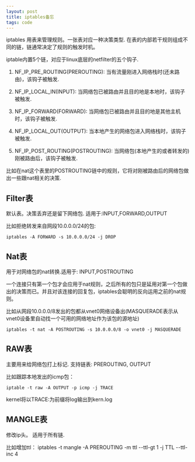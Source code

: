 ```yaml
---
layout: post
title: iptables备忘
tags: code
---
```


iptables 用表来管理规则。一张表对应一种决策类型. 在表的内部若干规则组成不同的链，链通常决定了规则的触发时机。

iptable内置5个链，对应于linux底层的netfilter的五个钩子.

1. NF_IP_PRE_ROUTING(PREROUTING):   当有流量刚进入网络栈时(还未路由)，该钩子被触发.

2. NF_IP_LOCAL_IN(INPUT): 当网络包已被路由并且目的地是本地时，该钩子被触发.

3. NF_IP_FORWARD(FORWARD): 当网络包已被路由并且目的地是其他主机时，该钩子被触发. 

4. NF_IP_LOCAL_OUT(OUTPUT): 当本地产生的网络包进入网络栈时，该钩子被触发.

5. NF_IP_POST_ROUTING(POSTROUTING): 当网络包(本地产生的或者转发的)刚被路由后，该钩子被触发.

比如在nat这个表里的POSTROUTING链中的规则，它将对刚被路由后的网络包做出一些跟nat相关的决策.


## Filter表

默认表。决策丢弃还是留下网络包. 适用于:INPUT,FORWARD,OUTPUT

比如拒绝转发来自网段10.0.0.0/24的包:

    iptables -A FORWARD -s 10.0.0.0/24 -j DROP

## Nat表

用于对网络包的nat转换.适用于: INPUT,POSTROUTING

一个连接只有第一个包才会应用于nat规则，之后所有的包只是延用对第一个包做出的决策而已。并且对该连接的回复包，iptables会聪明的反向运用之前的nat规则。

比如从网段10.0.0.0/8发出的包都从vnet0网络设备出(MASQUERADE表示从vnet0设备里自动找一个可用的网络地址作为该包的源地址)

    iptables -t nat -A POSTROUTING -s 10.0.0.0/8 -o vnet0 -j MASQUERADE


## RAW表 

主要用来给网络包打上标记. 支持链表: PREROUTING, OUTPUT

比如跟踪本地发出的icmp包：

    iptable -t raw -A OUTPUT -p icmp -j TRACE

kernel将以TRACE:为前缀将log输出到kern.log

## MANGLE表

修改ip头。 适用于所有链.

比如增加ttl：
 iptables -t mangle -A PREROUTING -m ttl --ttl-gt 1 -j TTL --ttl-inc 4

